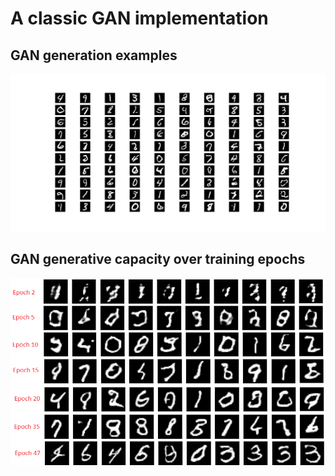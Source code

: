 # A classic GAN implementation

## GAN generation examples
![GAN Examples](assets/GAN/gan_examples.png)

## GAN generative capacity over training epochs

![GAN Evolution](assets/GAN/gan_evolution.png)

